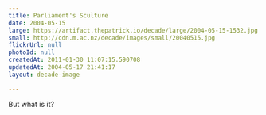 ```yaml
---
title: Parliament's Sculture
date: 2004-05-15
large: https://artifact.thepatrick.io/decade/large/2004-05-15-1532.jpg
small: http://cdn.m.ac.nz/decade/images/small/20040515.jpg
flickrUrl: null
photoId: null
createdAt: 2011-01-30 11:07:15.590708
updatedAt: 2004-05-17 21:41:17
layout: decade-image

---
```

But what is it?
